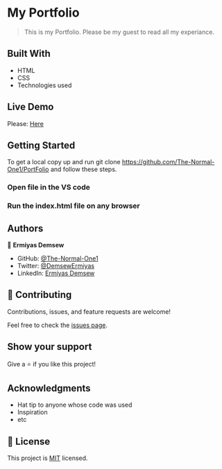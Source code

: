 # My Portfolio

> This is my Portfolio. Please be my guest to read all my experiance.

## Built With

- HTML
- CSS
- Technologies used

## Live Demo

Please: [Here](https://the-normal-one1.github.io/Bootstrap/)

## Getting Started

To get a local copy up and run git clone https://github.com/The-Normal-One1/PortFolio and follow these steps.

### Open file in the VS code

### Run the index.html file on any browser

## Authors

👤 **Ermiyas Demsew**

- GitHub: [@The-Normal-One1](https://github.com/The-Normal-One1)
- Twitter: [@DemsewErmiyas](https://twitter.com/DemsewErmiyas)
- LinkedIn: [Ermiyas Demsew](https://linkedin.com/in/ErmiyasDemsew)

## 🤝 Contributing

Contributions, issues, and feature requests are welcome!

Feel free to check the [issues page](../../issues/).

## Show your support

Give a ⭐️ if you like this project!

## Acknowledgments

- Hat tip to anyone whose code was used
- Inspiration
- etc

## 📝 License

This project is [MIT](./MIT.md) licensed.